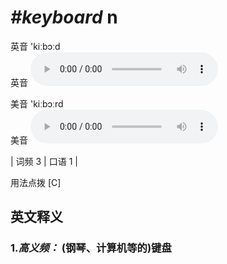 # ***\#keyboard*** n
英音 'kiːbɔːd  
英音
<audio src="./media/keyboard-B.aac" controls="controls"></audio>

美音 'kiːbɔːrd  
美音
<audio src="./media/keyboard.aac" controls="controls"></audio>



| 词频 3 | 口语 1 |  

用法点拨  [C]

英文释义
---
### 1.*高义频：* **(钢琴、计算机等的)键盘**  


